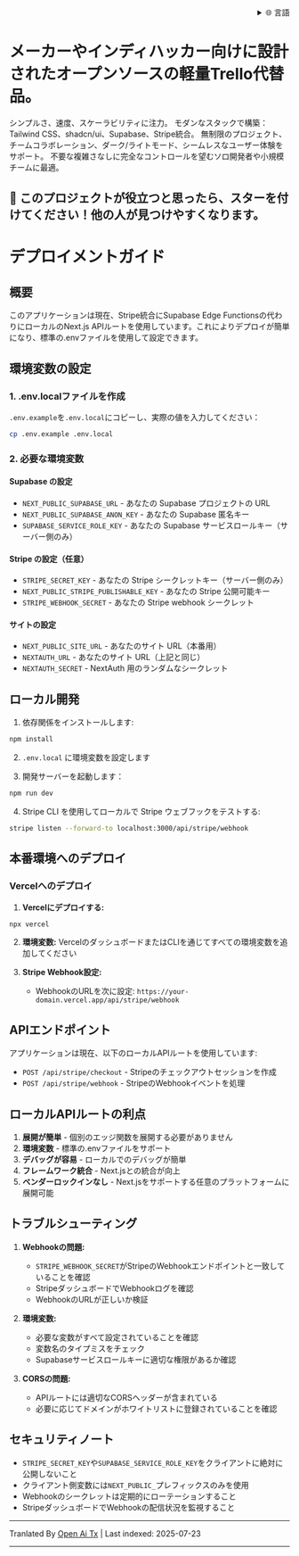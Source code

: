 <div align="right">
  <details>
    <summary >🌐 言語</summary>
    <div>
      <div align="center">
        <a href="https://openaitx.github.io/view.html?user=Uaghazade1&project=kanba&lang=en">English</a>
        | <a href="https://openaitx.github.io/view.html?user=Uaghazade1&project=kanba&lang=zh-CN">简体中文</a>
        | <a href="https://openaitx.github.io/view.html?user=Uaghazade1&project=kanba&lang=zh-TW">繁體中文</a>
        | <a href="https://openaitx.github.io/view.html?user=Uaghazade1&project=kanba&lang=ja">日本語</a>
        | <a href="https://openaitx.github.io/view.html?user=Uaghazade1&project=kanba&lang=ko">한국어</a>
        | <a href="https://openaitx.github.io/view.html?user=Uaghazade1&project=kanba&lang=hi">हिन्दी</a>
        | <a href="https://openaitx.github.io/view.html?user=Uaghazade1&project=kanba&lang=th">ไทย</a>
        | <a href="https://openaitx.github.io/view.html?user=Uaghazade1&project=kanba&lang=fr">Français</a>
        | <a href="https://openaitx.github.io/view.html?user=Uaghazade1&project=kanba&lang=de">Deutsch</a>
        | <a href="https://openaitx.github.io/view.html?user=Uaghazade1&project=kanba&lang=es">Español</a>
        | <a href="https://openaitx.github.io/view.html?user=Uaghazade1&project=kanba&lang=it">Itapano</a>
        | <a href="https://openaitx.github.io/view.html?user=Uaghazade1&project=kanba&lang=ru">Русский</a>
        | <a href="https://openaitx.github.io/view.html?user=Uaghazade1&project=kanba&lang=pt">Português</a>
        | <a href="https://openaitx.github.io/view.html?user=Uaghazade1&project=kanba&lang=nl">Nederlands</a>
        | <a href="https://openaitx.github.io/view.html?user=Uaghazade1&project=kanba&lang=pl">Polski</a>
        | <a href="https://openaitx.github.io/view.html?user=Uaghazade1&project=kanba&lang=ar">العربية</a>
        | <a href="https://openaitx.github.io/view.html?user=Uaghazade1&project=kanba&lang=fa">فارسی</a>
        | <a href="https://openaitx.github.io/view.html?user=Uaghazade1&project=kanba&lang=tr">Türkçe</a>
        | <a href="https://openaitx.github.io/view.html?user=Uaghazade1&project=kanba&lang=vi">Tiếng Việt</a>
        | <a href="https://openaitx.github.io/view.html?user=Uaghazade1&project=kanba&lang=id">Bahasa Indonesia</a>
      </div>
    </div>
  </details>
</div>

# メーカーやインディハッカー向けに設計されたオープンソースの軽量Trello代替品。

シンプルさ、速度、スケーラビリティに注力。
モダンなスタックで構築：Tailwind CSS、shadcn/ui、Supabase、Stripe統合。
無制限のプロジェクト、チームコラボレーション、ダーク/ライトモード、シームレスなユーザー体験をサポート。
不要な複雑さなしに完全なコントロールを望むソロ開発者や小規模チームに最適。

## 🌟 このプロジェクトが役立つと思ったら、スターを付けてください！他の人が見つけやすくなります。

# デプロイメントガイド

## 概要
このアプリケーションは現在、Stripe統合にSupabase Edge Functionsの代わりにローカルのNext.js APIルートを使用しています。これによりデプロイが簡単になり、標準の.envファイルを使用して設定できます。

## 環境変数の設定

### 1. .env.localファイルを作成
`.env.example`を`.env.local`にコピーし、実際の値を入力してください：


```bash
cp .env.example .env.local
```
### 2. 必要な環境変数

#### Supabase の設定
- `NEXT_PUBLIC_SUPABASE_URL` - あなたの Supabase プロジェクトの URL
- `NEXT_PUBLIC_SUPABASE_ANON_KEY` - あなたの Supabase 匿名キー
- `SUPABASE_SERVICE_ROLE_KEY` - あなたの Supabase サービスロールキー（サーバー側のみ）

#### Stripe の設定（任意）
- `STRIPE_SECRET_KEY` - あなたの Stripe シークレットキー（サーバー側のみ）
- `NEXT_PUBLIC_STRIPE_PUBLISHABLE_KEY` - あなたの Stripe 公開可能キー
- `STRIPE_WEBHOOK_SECRET` - あなたの Stripe webhook シークレット

#### サイトの設定
- `NEXT_PUBLIC_SITE_URL` - あなたのサイト URL（本番用）
- `NEXTAUTH_URL` - あなたのサイト URL（上記と同じ）
- `NEXTAUTH_SECRET` - NextAuth 用のランダムなシークレット

## ローカル開発

1. 依存関係をインストールします:

```bash
npm install
```
2. `.env.local` に環境変数を設定します

3. 開発サーバーを起動します：

```bash
npm run dev
```
4. Stripe CLI を使用してローカルで Stripe ウェブフックをテストする:

```bash
stripe listen --forward-to localhost:3000/api/stripe/webhook
```
## 本番環境へのデプロイ


### Vercelへのデプロイ

1. **Vercelにデプロイする:**

```bash
npx vercel
```
2. **環境変数:**
   VercelのダッシュボードまたはCLIを通じてすべての環境変数を追加してください

3. **Stripe Webhook設定:**
   - WebhookのURLを次に設定: `https://your-domain.vercel.app/api/stripe/webhook`

## APIエンドポイント

アプリケーションは現在、以下のローカルAPIルートを使用しています:

- `POST /api/stripe/checkout` - Stripeのチェックアウトセッションを作成
- `POST /api/stripe/webhook` - StripeのWebhookイベントを処理

## ローカルAPIルートの利点

1. **展開が簡単** - 個別のエッジ関数を展開する必要がありません
2. **環境変数** - 標準の.envファイルをサポート
3. **デバッグが容易** - ローカルでのデバッグが簡単
4. **フレームワーク統合** - Next.jsとの統合が向上
5. **ベンダーロックインなし** - Next.jsをサポートする任意のプラットフォームに展開可能

## トラブルシューティング

1. **Webhookの問題:**
   - `STRIPE_WEBHOOK_SECRET`がStripeのWebhookエンドポイントと一致していることを確認
   - StripeダッシュボードでWebhookログを確認
   - WebhookのURLが正しいか検証

2. **環境変数:**
   - 必要な変数がすべて設定されていることを確認
   - 変数名のタイプミスをチェック
   - Supabaseサービスロールキーに適切な権限があるか確認

3. **CORSの問題:**
   - APIルートには適切なCORSヘッダーが含まれている
   - 必要に応じてドメインがホワイトリストに登録されていることを確認

## セキュリティノート

- `STRIPE_SECRET_KEY`や`SUPABASE_SERVICE_ROLE_KEY`をクライアントに絶対に公開しないこと
- クライアント側変数には`NEXT_PUBLIC_`プレフィックスのみを使用
- Webhookのシークレットは定期的にローテーションすること
- StripeダッシュボードでWebhookの配信状況を監視すること



---

Tranlated By [Open Ai Tx](https://github.com/OpenAiTx/OpenAiTx) | Last indexed: 2025-07-23

---